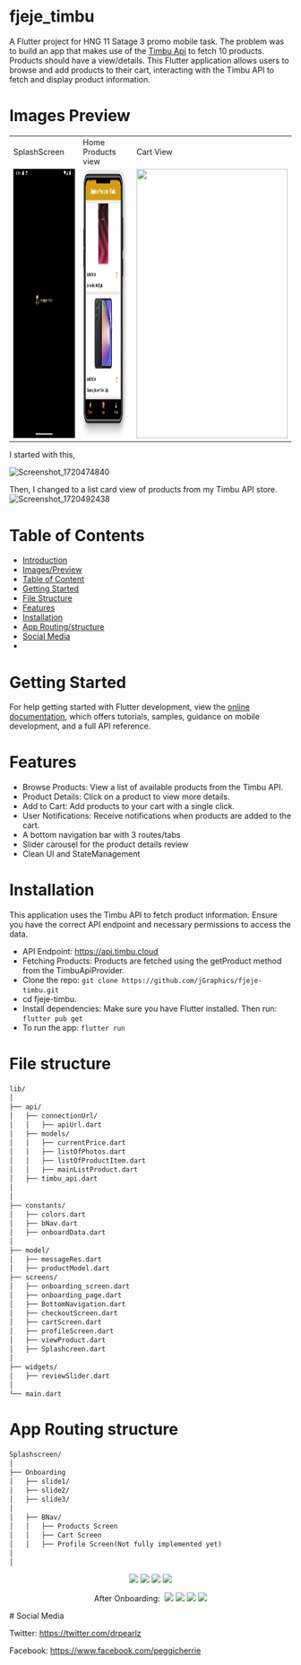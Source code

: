 # fjeje_timbu

A Flutter project for HNG 11 Satage 3 promo mobile task.
The problem was to build an app that makes use of the [Timbu Api](https://api.timbu.com)
 to fetch 10 products. Products should have a view/details. This Flutter application allows users to browse and add products to their cart, interacting with the Timbu API to fetch and display product information.

# Images Preview
<table>
  <tr>
    <td>SplashScreen</td>
     <td>Home Products view</td>
     <td>Cart View</td>
  </tr>
  <tr>
    <td><img src="assets/images/splash.png" width=270 height=480></td>
    <td><img src="assets/images/11.png" width=270 height=480></td>
    <td><img src="screenshots/12.png" width=270 height=480></td>
  </tr>
 </table>
 
 
 I started with this,

![Screenshot_1720474840](https://github.com/jGraphics/fjeje-timbu/assets/89115888/939bb52f-e57f-478b-b246-ed4d8a94e3a3)

Then, I changed to a list card view of products from my Timbu API store.
![Screenshot_1720492438](https://github.com/jGraphics/fjeje-timbu/assets/89115888/b7b354ae-1e11-43bf-b503-2b6e039161a2)



# Table of Contents

* [Introduction](#fjeje_timbu)
* [Images/Preview](#images-preview)
* [Table of Content](#Table-of-content)
* [Getting Started](#getting-started)
* [File Structure](#file-structure)
* [Features](#features)
* [Installation](#installation)
* [App Routing/structure](#app-routing-structure)
* [Social Media](#social-media)
* 
# Getting Started
For help getting started with Flutter development, view the
[online documentation](https://docs.flutter.dev/), which offers tutorials,
samples, guidance on mobile development, and a full API reference.


# Features

- Browse Products: View a list of available products from the Timbu API.
- Product Details: Click on a product to view more details.
- Add to Cart: Add products to your cart with a single click.
- User Notifications: Receive notifications when products are added to the cart.
- A bottom navigation bar with 3 routes/tabs
- Slider carousel for the product details review
- Clean UI and StateManagement

# Installation

This application uses the Timbu API to fetch product information. Ensure you have the correct API endpoint and necessary permissions to access the data.

- API Endpoint: https://api.timbu.cloud
- Fetching Products: Products are fetched using the getProduct method from the TimbuApiProvider.
- Clone the repo: `git clone https://github.com/jGraphics/fjeje-timbu.git`
- cd fjeje-timbu.
- Install dependencies: Make sure you have Flutter installed. Then run:  `flutter pub get`
- To run the app:  `flutter run`



# File structure

```
lib/
│
├── api/
│   ├── connectionUrl/
│   │   ├── apiUrl.dart
│   ├── models/
│   │   ├── currentPrice.dart
│   │   ├── listOfPhotos.dart
│   │   ├── listOfProductItem.dart
│   │   ├── mainListProduct.dart
│   ├── timbu_api.dart
│
│
├── constants/
│   ├── colors.dart
│   ├── bNav.dart
│   ├── onboardData.dart
│
├── model/
│   ├── messageRes.dart
│   ├── productModel.dart
├── screens/
│   ├── onboarding_screen.dart
│   ├── onboarding_page.dart
│   ├── BottomNavigation.dart
│   ├── checkoutScreen.dart
│   ├── cartScreen.dart
│   ├── profileScreen.dart
│   ├── viewProduct.dart
│   ├── Splashcreen.dart
│ 
├── widgets/
│   ├── reviewSlider.dart
│
└── main.dart

```
# App Routing structure

```
Splashscreen/
│
├── Onboarding
│   ├── slide1/
│   ├── slide2/
│   ├── slide3/
│   
│   ├── BNav/
│   │   ├── Products Screen
│   │   ├── Cart Screen
│   │   ├── Profile Screen(Not fully implemented yet)
│  
│
```

<p  align="middle">
  <img src=![Screenshot_1720494965](https://github.com/jGraphics/fjeje-timbu/assets/89115888/c2dc8044-92cc-4a36-8b08-c1783e8cd5df)" width="100" />
  <img src="![Screenshot_1720494882](https://github.com/jGraphics/fjeje-timbu/assets/89115888/9e028969-7819-4065-9867-9567a89c1041)" width="100" /> 
  <img src="![Screenshot_1720494900](https://github.com/jGraphics/fjeje-timbu/assets/89115888/3cbc2aec-cebf-4df1-be86-e04a9c756245)" width="100" />
 <img src="![Screenshot_1720494975](https://github.com/jGraphics/fjeje-timbu/assets/89115888/f7ae0e12-61e7-4aa0-98c3-1e637ed55ec7)" width="100" />
</p>

<p  align="middle">
 After Onboarding:
  <img src="" width="100" />
  <img src="![Screenshot_1720494882](https://github.com/jGraphics/fjeje-timbu/assets/89115888/9e028969-7819-4065-9867-9567a89c1041)" width="100" /> 
  <img src="![Screenshot_1720498390](https://github.com/jGraphics/fjeje-timbu/assets/89115888/cef4bc8c-9dc0-45e1-bfcd-00ae9a14378a)" width="100" />
 <img src="![Screenshot_1720495047](https://github.com/jGraphics/fjeje-timbu/assets/89115888/cc9cc7ca-f8e7-415f-946a-481117d5af52)" width="100" />
 <img src="![Screenshot_1720495086](https://github.com/jGraphics/fjeje-timbu/assets/89115888/f77c93c4-d595-4c7e-9862-4970bd6090e1)" width="100" />
</p>
# Social Media

Twitter: <https://twitter.com/drpearlz>

Facebook: <https://www.facebook.com/peggicherrie>

